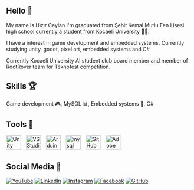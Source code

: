 ## Hello 👋

<!--
**hizir-ceylan/hizir-ceylan** is a ✨ _special_ ✨ repository because its `README.md` (this file) appears on your GitHub profile.

Here are some ideas to get you started:

- 🔭 I’m currently working on ...
- 🌱 I’m currently learning ...
- 👯 I’m looking to collaborate on ...
- 🤔 I’m looking for help with ...
- 💬 Ask me about ...
- 📫 How to reach me: ...
- 😄 Pronouns: ...
- ⚡ Fun fact: ...
--> 
My name is Hızır Ceylan I'm graduated from Şehit Kemal Mutlu Fen Lisesi high school currently a student from Kocaeli University 👨‍🎓.

I have a interest in game development and embedded systems. Currently studying unity, godot, pixel art, embedded systems and C# 
        
Currently Kocaeli University AI student club board member and member of RootRover team for Teknofest competition. 

## Skills 🏆
Game development 🎮, MySQL 📊, Embedded systems 🤖, C#

## Tools 🧰
<p>
  <img src="https://img.icons8.com/ios-filled/50/000000/unity.png" alt="Unity" style="width:40px; height:40px; margin-right: 10px;"/>
  <img src="https://img.icons8.com/?size=100&id=y7WGoWNuIWac&format=png&color=000000" alt="VS Studio" style="width:40px; height:40px; margin-right: 10px;"/>
  <img src="https://img.icons8.com/?size=100&id=13444&format=png&color=000000" alt="Arduino IDE" style="width:40px; height:40px; margin-right: 10px;"/>
  <img src="https://img.icons8.com/?size=100&id=UFXRpPFebwa2&format=png&color=000000" alt="mysql" style="width:40px; height:40px; margin-right: 10px;"/>
  <img src="https://img.icons8.com/?size=48&id=62856&format=png&color=000000" alt="GitHub" style="width:40px; height:40px; margin-right: 10px;"/>
  <img src="https://img.icons8.com/ios-filled/50/000000/adobe-creative-cloud.png" alt="Adobe Creative Cloud" style="width:40px; height:40px; margin-right: 10px;"/> 
</p>

## Social Media 📱
<a href="https://www.youtube.com/@HizirCeylan"><img src="https://img.icons8.com/color/48/000000/youtube-play.png" alt="YouTube" style="border: none;"></a>
<a href="https://www.linkedin.com/in/hzrcyln"><img src="https://img.icons8.com/color/48/000000/linkedin.png" alt="LinkedIn" style="border: none;"></a>
<a href="https://www.instagram.com/hzrceylan/"><img src="https://img.icons8.com/color/48/000000/instagram-new.png" alt="Instagram" style="border: none;"></a>
<a href="https://www.facebook.com/hzrcyln"><img src="https://img.icons8.com/color/48/000000/facebook.png" alt="Facebook" style="border: none;"></a>
<a href="https://github.com/hizir-ceylan"><img src="https://img.icons8.com/?size=48&id=62856&format=png&color=000000" alt="GitHub" style="border: none;"></a>





